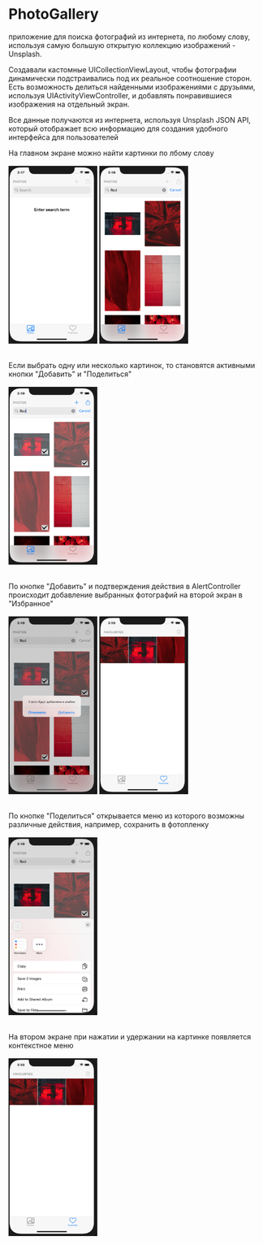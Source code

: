 # PhotoGallery
приложение для поиска фотографий из интернета, по любому слову, используя самую большую открытую коллекцию изображений - Unsplash.

Cоздавали кастомные UICollectionViewLayout, чтобы фотографии динамически подстраивались под их реальное соотношение сторон. 
Есть возможность делиться найденными изображениями с друзьями, используя UIActivityViewController, и добавлять понравившиеся изображения на отдельный экран.

Все данные получаются из интернета, используя Unsplash JSON API, который отображает всю информацию для создания удобного интерфейса для пользователей

На главном экране можно найти картинки по лбому слову <br/> <br/>
<img src="https://github.com/K1selev/PhotoGallery/blob/main/images/1.png" width="175" height="350"> 
<img src="https://github.com/K1selev/PhotoGallery/blob/main/images/2.png" width="175" height="350"> <br/> <br/>

Если выбрать одну или несколько картинок, то становятся активными кнопки "Добавить" и "Поделиться" <br/> <br/>
<img src="https://github.com/K1selev/PhotoGallery/blob/main/images/3.png" width="175" height="350"> <br/> <br/>

По кнопке "Добавить" и подтверждения действия в AlertController происходит добавление выбранных фотографий на второй экран в "Избранное" <br/> <br/>
<img src="https://github.com/K1selev/PhotoGallery/blob/main/images/4.png" width="175" height="350">
<img src="https://github.com/K1selev/PhotoGallery/blob/main/images/6.png" width="175" height="350"> <br/> <br/>

По кнопке "Поделиться" открывается меню из которого возможны различные действия, например, сохранить в фотопленку <br/> <br/>
<img src="https://github.com/K1selev/PhotoGallery/blob/main/images/5.png" width="175" height="350"> <br/> <br/>

На втором экране при нажатии и удержании на картинке появляется контекстное меню <br/> <br/>
<img src="https://github.com/K1selev/PhotoGallery/blob/main/images/6.png" width="175" height="350">
